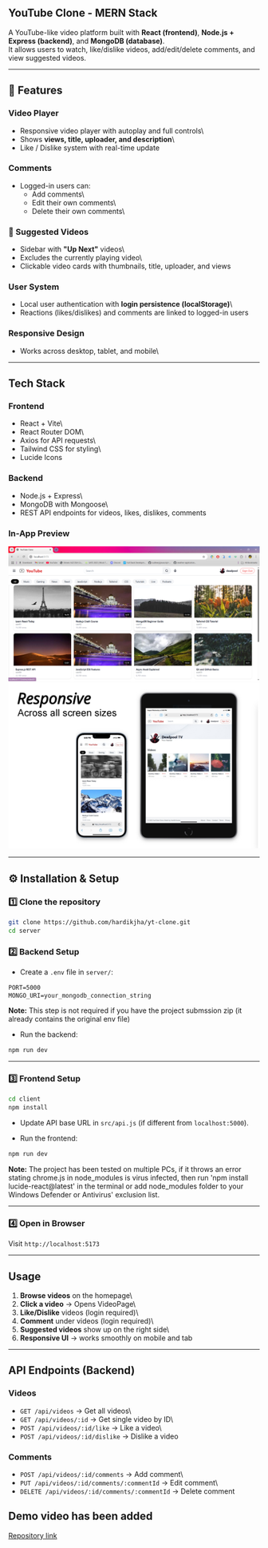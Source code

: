 ## YouTube Clone - MERN Stack

A YouTube-like video platform built with **React
(frontend)**, **Node.js + Express (backend)**, and **MongoDB
(database)**.\
It allows users to watch, like/dislike videos, add/edit/delete
comments, and view suggested videos.

------------------------------------------------------------------------

## 🚀 Features


###  Video Player

-   Responsive video player with autoplay and full controls\
-   Shows **views, title, uploader, and description**\
-   Like / Dislike system with real-time update

###  Comments

-   Logged-in users can:
    -   Add comments\
    -   Edit their own comments\
    -   Delete their own comments\


### 📌 Suggested Videos

-   Sidebar with **"Up Next"** videos\
-   Excludes the currently playing video\
-   Clickable video cards with thumbnails, title, uploader, and views

###  User System

-   Local user authentication with **login persistence (localStorage)**\
-   Reactions (likes/dislikes) and comments are linked to logged-in
    users

###  Responsive Design

-   Works across desktop, tablet, and mobile\


------------------------------------------------------------------------

## Tech Stack

### Frontend

-   React + Vite\
-   React Router DOM\
-   Axios for API requests\
-   Tailwind CSS for styling\
-   Lucide Icons

### Backend

-   Node.js + Express\
-   MongoDB with Mongoose\
-   REST API endpoints for videos, likes, dislikes, comments

### In-App Preview
![Homescreen](client/public/ytc.PNG)
![Responsive Design](client/public/ytmult.jpg)

------------------------------------------------------------------------

## ⚙️ Installation & Setup

### 1️⃣ Clone the repository

``` bash
git clone https://github.com/hardikjha/yt-clone.git
cd server
```

### 2️⃣ Backend Setup


-   Create a `.env` file in `server/`:

``` env
PORT=5000
MONGO_URI=your_mongodb_connection_string
```
**Note:** This step is not required if you have the project submssion zip (it already contains the original env file)

-   Run the backend:

``` bash
npm run dev
```

------------------------------------------------------------------------

### 3️⃣ Frontend Setup

``` bash
cd client
npm install
```

-   Update API base URL in `src/api.js` (if different from
    `localhost:5000`).

-   Run the frontend:

``` bash
npm run dev
```
**Note:** The project has been tested on multiple PCs, if it throws an error stating chrome.js in node_modules is virus infected, then run 'npm install lucide-react@latest' in the terminal or add node_modules folder to your Windows Defender or Antivirus' exclusion list.

------------------------------------------------------------------------

### 4️⃣ Open in Browser

Visit  `http://localhost:5173`


------------------------------------------------------------------------

##  Usage 

1.  **Browse videos** on the homepage\
2.  **Click a video** → Opens VideoPage\
3.  **Like/Dislike** videos (login required)\
4.  **Comment** under videos (login required)\
5.  **Suggested videos** show up on the right side\
6.  **Responsive UI** → works smoothly on mobile and tab

------------------------------------------------------------------------

##  API Endpoints (Backend)

### Videos

-   `GET /api/videos` → Get all videos\
-   `GET /api/videos/:id` → Get single video by ID\
-   `POST /api/videos/:id/like` → Like a video\
-   `POST /api/videos/:id/dislike` → Dislike a video

### Comments

-   `POST /api/videos/:id/comments` → Add comment\
-   `PUT /api/videos/:id/comments/:commentId` → Edit comment\
-   `DELETE /api/videos/:id/comments/:commentId` → Delete comment

## Demo video has been added


[Repository link](https://github.com/hardikjha/yt-clone)